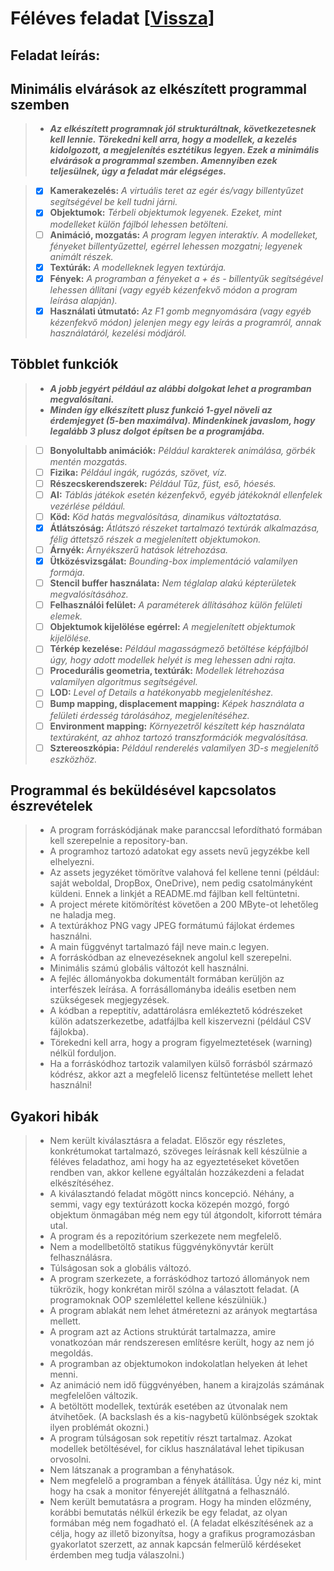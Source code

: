 # Féléves feladat [[Vissza](https://github.com/OraveczJozsef/Miskolci_Egyetem/tree/main/Sz%C3%A1m%C3%ADt%C3%B3g%C3%A9pi%20Grafika)]
## Feladat leírás:


## Minimális elvárások az elkészített programmal szemben

> - ***Az elkészített programnak jól strukturáltnak, következetesnek kell lennie. Törekedni kell arra, hogy a modellek, a kezelés kidolgozott, a megjelenítés esztétikus legyen. Ezek a minimális elvárások a programmal szemben. Amennyiben ezek teljesülnek, úgy a feladat már elégséges.***

> - [x] **Kamerakezelés:** *A virtuális teret az egér és/vagy billentyűzet segítségével be kell tudni járni.*
> - [x] **Objektumok:** *Térbeli objektumok legyenek. Ezeket, mint modelleket külön fájlból lehessen betölteni.*
> - [ ] **Animáció, mozgatás:** *A program legyen interaktív. A modelleket, fényeket billentyűzettel, egérrel lehessen mozgatni; legyenek animált részek.*
> - [x] **Textúrák:** *A modelleknek legyen textúrája.*
> - [x] **Fények:** *A programban a fényeket a + és - billentyűk segítségével lehessen állítani (vagy egyéb kézenfekvő módon a program leírása alapján).*
> - [x] **Használati útmutató:** *Az F1 gomb megnyomására (vagy egyéb kézenfekvő módon) jelenjen megy egy leírás a programról, annak használatáról, kezelési módjáról.*

## Többlet funkciók
> - ***A jobb jegyért például az alábbi dolgokat lehet a programban megvalósítani.***
> - ***Minden így elkészített plusz funkció 1-gyel növeli az érdemjegyet (5-ben maximálva). Mindenkinek javaslom, hogy legalább 3 plusz dolgot építsen be a programjába.***

> - [ ] **Bonyolultabb animációk:** *Például karakterek animálása, görbék mentén mozgatás.*
> - [ ] **Fizika:** *Például ingák, rugózás, szövet, víz.*
> - [ ] **Részecskerendszerek:** *Például Tűz, füst, eső, hóesés.*
> - [ ] **AI:** *Táblás játékok esetén kézenfekvő, egyéb játékoknál ellenfelek vezérlése például.*
> - [ ] **Köd:** *Köd hatás megvalósítása, dinamikus változtatása.*
> - [x] **Átlátszóság:** *Átlátszó részeket tartalmazó textúrák alkalmazása, félig áttetsző részek a megjelenített objektumokon.*
> - [ ] **Árnyék:** *Árnyékszerű hatások létrehozása.*
> - [x] **Ütközésvizsgálat:** *Bounding-box implementáció valamilyen formája.*
> - [ ] **Stencil buffer használata:** *Nem téglalap alakú képterületek megvalósításához.*
> - [ ] **Felhasználói felület:** *A paraméterek állításához külön felületi elemek.*
> - [ ] **Objektumok kijelölése egérrel:** *A megjelenített objektumok kijelölése.*
> - [ ] **Térkép kezelése:** *Például magasságmező betöltése képfájlból úgy, hogy adott modellek helyét is meg lehessen adni rajta.*
> - [ ] **Procedurális geometria, textúrák:** *Modellek létrehozása valamilyen algoritmus segítségével.*
> - [ ] **LOD:** *Level of Details a hatékonyabb megjelenítéshez.*
> - [ ] **Bump mapping, displacement mapping:** *Képek használata a felületi érdesség tárolásához, megjelenítéséhez.*
> - [ ] **Environment mapping:** *Környezetről készített kép használata textúraként, az ahhoz tartozó transzformációk megvalósítása.*
> - [ ] **Sztereoszkópia:** *Például renderelés valamilyen 3D-s megjelenítő eszközhöz.*

## Programmal és beküldésével kapcsolatos észrevételek
> - A program forráskódjának make paranccsal lefordítható formában kell szerepelnie a repository-ban.
> - A programhoz tartozó adatokat egy assets nevű jegyzékbe kell elhelyezni.
> - Az assets jegyzéket tömörítve valahová fel kellene tenni (például: saját weboldal, DropBox, OneDrive), nem pedig csatolmányként küldeni. Ennek a linkjét a README.md fájlban kell feltüntetni.
> - A project mérete kitömörítést követően a 200 MByte-ot lehetőleg ne haladja meg.
> - A textúrákhoz PNG vagy JPEG formátumú fájlokat érdemes használni.
> - A main függvényt tartalmazó fájl neve main.c legyen.
> - A forráskódban az elnevezéseknek angolul kell szerepelni.
> - Minimális számú globális változót kell használni.
> - A fejléc állományokba dokumentált formában kerüljön az interfészek leírása. A forrásállományba ideális esetben nem szükségesek megjegyzések.
> - A kódban a repeptitív, adattárolásra emlékeztető kódrészeket külön adatszerkezetbe, adatfájlba kell kiszervezni (például CSV fájlokba).
> - Törekedni kell arra, hogy a program figyelmeztetések (warning) nélkül forduljon.
> - Ha a forráskódhoz tartozik valamilyen külső forrásból származó kódrész, akkor azt a megfelelő licensz feltüntetése mellett lehet használni!

## Gyakori hibák
> - Nem került kiválasztásra a feladat. Először egy részletes, konkrétumokat tartalmazó, szöveges leírásnak kell készülnie a féléves feladathoz, ami hogy ha az egyeztetéseket követően rendben van, akkor kellene egyáltalán hozzákezdeni a feladat elkészítéséhez.
> - A kiválasztandó feladat mögött nincs koncepció. Néhány, a semmi, vagy egy textúrázott kocka közepén mozgó, forgó objektum önmagában még nem egy túl átgondolt, kiforrott témára utal.
> - A program és a repozitórium szerkezete nem megfelelő.
> - Nem a modellbetöltő statikus függvénykönyvtár került felhasználásra.
> - Túlságosan sok a globális változó.
> - A program szerkezete, a forráskódhoz tartozó állományok nem tükrözik, hogy konkrétan miről szólna a választott feladat. (A programoknak OOP szemlélettel kellene készülniük.)
> - A program ablakát nem lehet átméretezni az arányok megtartása mellett.
> - A program azt az Actions struktúrát tartalmazza, amire vonatkozóan már rendszeresen említésre került, hogy az nem jó megoldás.
> - A programban az objektumokon indokolatlan helyeken át lehet menni.
> - Az animáció nem idő függvényében, hanem a kirajzolás számának megfelelően változik.
> - A betöltött modellek, textúrák esetében az útvonalak nem átvihetőek. (A backslash és a kis-nagybetű különbségek szoktak ilyen problémát okozni.)
> - A program túlságosan sok repetitív részt tartalmaz. Azokat modellek betöltésével, for ciklus használatával lehet tipikusan orvosolni.
> - Nem látszanak a programban a fényhatások.
> - Nem megfelelő a programban a fények átállítása. Úgy néz ki, mint hogy ha csak a monitor fényerejét állítgatná a felhasználó.
> - Nem került bemutatásra a program. Hogy ha minden előzmény, korábbi bemutatás nélkül érkezik be egy feladat, az olyan formában még nem fogadható el. (A feladat elkészítésének az a célja, hogy az illető bizonyítsa, hogy a grafikus programozásban gyakorlatot szerzett, az annak kapcsán felmerülő kérdéseket érdemben meg tudja válaszolni.)
